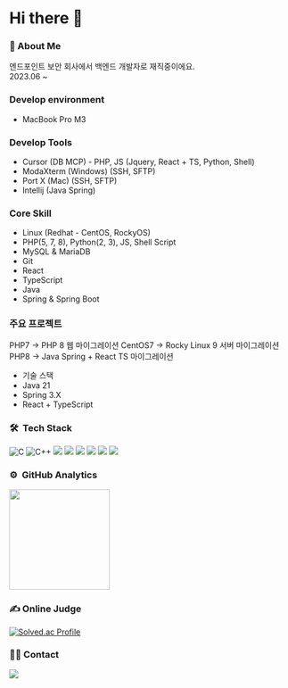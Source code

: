 # Hi there 👋
### 💬 About Me
엔드포인트 보안 회사에서 백엔드 개발자로 재직중이에요.<br>
2023.06 ~
### Develop environment
* MacBook Pro M3
### Develop Tools
* Cursor (DB MCP) - PHP, JS (Jquery, React + TS, Python, Shell)
* ModaXterm (Windows) (SSH, SFTP)
* Port X (Mac) (SSH, SFTP)
* Intellij (Java Spring)
### Core Skill
* Linux (Redhat - CentOS, RockyOS)
* PHP(5, 7, 8), Python(2, 3), JS, Shell Script
* MySQL & MariaDB
* Git
* React
* TypeScript
* Java
* Spring & Spring Boot

### 주요 프로젝트
PHP7 -> PHP 8 웹 마이그레이션
CentOS7 -> Rocky Linux 9 서버 마이그레이션
PHP8 -> Java Spring + React TS 마이그레이션
- 기술 스택
- Java 21
- Spring 3.X
- React + TypeScript
### 🛠 &nbsp;Tech Stack
![C](https://img.shields.io/badge/-C-A8B9CC?style=flat&logo=C&logoColor=white)
![C++](https://img.shields.io/badge/-C++-00599C?style=flat&logo=C%2B%2B&logoColor=white)
<img src="https://img.shields.io/badge/Python-3776AB?style=flat-square&logo=Python&logoColor=white"/>
<img src="https://img.shields.io/badge/MySQL-4479A1?style=flat-square&logo=MySQL&logoColor=white"/>
<img src="https://img.shields.io/badge/OpenCV-5C3EE8?style=flat-square&logo=OpenCV&logoColor=white"/>
<img src="https://img.shields.io/badge/PHP-777BB4?style=flat-square&logo=PHP&logoColor=yellow"/>
<img src="https://img.shields.io/badge/Linux-777BB4?style=flat-square&logo=Linux&logoColor=white"/>
<img src="https://img.shields.io/badge/tensorflow-777BB4?style=flat-square&logo=tensorflow&logoColor=orange"/>

### ⚙️ &nbsp;GitHub Analytics
  <img height="180em" src="https://github-readme-stats-eight-theta.vercel.app/api/top-langs/?username=Lua-developer&layout=compact&langs_count=6&theme=dark"/>
</a>

### ✍ Online Judge
[![Solved.ac Profile](http://mazassumnida.wtf/api/generate_badge?boj=bjjy1113)](https://solved.ac/bjjy1113)  

### 🤝🏻 Contact
<a href="mailto:bjjy1113@naver.com"><img src="https://img.shields.io/badge/-bjjy1113@naver.com-FFFFFF?style=flat&logo=google&logoColor=white"/></a>

<!--
**virtus2/virtus2** is a ✨ _special_ ✨ repository because its `README.md` (this file) appears on your GitHub profile.

Here are some ideas to get you started:

- 🔭 I’m currently working on ...
- 🌱 I’m currently learning ...
- 👯 I’m looking to collaborate on ...
- 🤔 I’m looking for help with ...
- 💬 Ask me about ...
- 📫 How to reach me: ...
- 😄 Pronouns: ...
- ⚡ Fun fact: ...
-->
